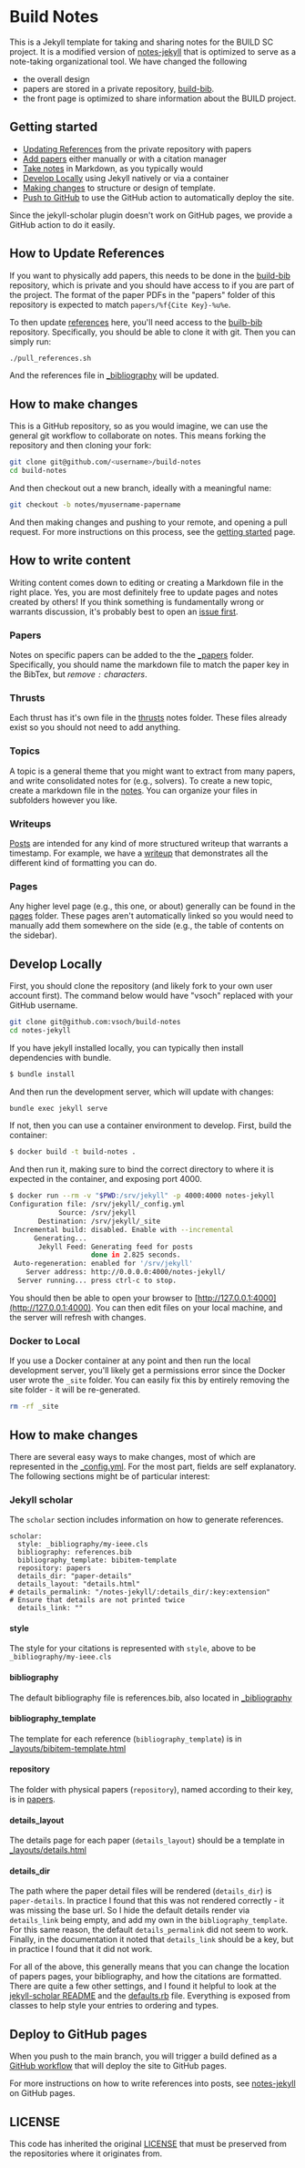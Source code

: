 # Build Notes

This is a Jekyll template for taking and sharing notes for the BUILD SC project.
It is a modified version of [notes-jekyll](https://github.com/vsoch/notes-jekyll) 
that is optimized to serve as a note-taking organizational tool. We have changed the following

 - the overall design
 - papers are stored in a private repository, [build-bib](https://github.com/llnl/build-bib).
 - the front page is optimized to share information about the BUILD project.

## Getting started

 - [Updating References](#how-to-update-references) from the private repository with papers
 - [Add papers](#how-to-add-or-view-papers) either manually or with a citation manager
 - [Take notes](#how-to-take-notes) in Markdown, as you typically would
 - [Develop Locally](#develop-locally) using Jekyll natively or via a container
 - [Making changes](#how-to-make-changes) to structure or design of template.
 - [Push to GitHub](#deploy-to-github-pages) to use the GitHub action to automatically deploy the site.

Since the jekyll-scholar plugin doesn't work on GitHub pages, we provide a GitHub action to do it easily.

## How to Update References

If you want to physically add papers, this needs to be done in the [build-bib](https://github.com/llnl/build-bib)
repository, which is private and you should have access to if you are part of the project.
The format of the paper PDFs in the "papers" folder of this repository is expected to match
`papers/%f{Cite Key}-%u%e`.

To then update [references](_bibliography/references.bib) here, you'll need access to the [builb-bib](https://github.com/llnl/build-bib)
repository. Specifically, you should be able to clone it with git. Then you can simply run:

```bash
./pull_references.sh
```
And the references file in [_bibliography](_bibliography) will be updated.

## How to make changes

This is a GitHub repository, so as you would imagine, we can use the general git workflow
to collaborate on notes. This means forking the repository and then cloning your fork:

```bash
git clone git@github.com/<username>/build-notes
cd build-notes
```
And then checkout out a new branch, ideally with a meaningful name:

```bash
git checkout -b notes/myusername-papername
```
And then making changes and pushing to your remote, and opening a pull request.
For more instructions on this process, see the [getting started](https://vsoch.github.io/build-notes/getting-started/) page.

## How to write content

Writing content comes down to editing or creating a Markdown file in the right place.
Yes, you are most definitely free to update pages and notes created by others! If you think something
is fundamentally wrong or warrants discussion, it's probably best to open an [issue first](https://github.com/vsoch/build-notes/issues).

### Papers

Notes on specific papers can be added to the the [_papers](_papers) folder. Specifically, you should name the markdown file to match the paper key in the BibTex, but *remove `:` characters*.

### Thrusts

Each thrust has it's own file in the [thrusts](_notes/thrusts) notes folder. These files already exist so you should not need to add anything.

### Topics

A topic is a general theme that you might want to extract from many papers, and write consolidated notes for (e.g., solvers).
To create a new topic, create a markdown file in the [notes](_notes). You can organize your files in subfolders however you like.

### Writeups

[Posts](_posts) are intended for any kind of more structured writeup that warrants a timestamp. For example, we have a <a href="https://vsoch.github.io/build-notes/how-to-write-notes">writeup</a> that demonstrates all the different kind of formatting you can do.

### Pages

Any higher level page (e.g., this one, or about) generally can be found in the [pages](pages) folder. These pages aren't automatically linked so you would need to manually add them somewhere on the side (e.g., the table of contents on the sidebar).

## Develop Locally

First, you should clone the repository (and likely fork to your own user account first).
The command below would have "vsoch" replaced with your GitHub username.

```bash
git clone git@github.com:vsoch/build-notes
cd notes-jekyll
```

If you have jekyll installed locally, you can typically then install dependencies with
bundle.

```bash
$ bundle install
```

And then run the development server, which will update with changes:

```bash
bundle exec jekyll serve
```

If not, then you can use a container environment to develop. First, build the container:

```bash
$ docker build -t build-notes .
```

And then run it, making sure to bind the correct directory to where it is expected
in the container, and exposing port 4000.

```bash
$ docker run --rm -v "$PWD:/srv/jekyll" -p 4000:4000 notes-jekyll
Configuration file: /srv/jekyll/_config.yml
            Source: /srv/jekyll
       Destination: /srv/jekyll/_site
 Incremental build: disabled. Enable with --incremental
      Generating... 
       Jekyll Feed: Generating feed for posts
                    done in 2.825 seconds.
 Auto-regeneration: enabled for '/srv/jekyll'
    Server address: http://0.0.0.0:4000/notes-jekyll/
  Server running... press ctrl-c to stop.
```

You should then be able to open your browser to [http://127.0.0.1:4000](http://127.0.0.1:4000).
You can then edit files on your local machine, and the server will refresh with changes.

### Docker to Local

If you use a Docker container at any point and then run the local development server,
you'll likely get a permissions error since the Docker user wrote the `_site` folder.
You can easily fix this by entirely removing the site folder - it will be re-generated.

```bash
rm -rf _site
```

## How to make changes

There are several easy ways to make changes, most of which are represented in the [_config.yml](_config.yml).
For the most part, fields are self explanatory. The following sections might be of particular interest:

### Jekyll scholar

The `scholar` section includes information on how to generate references.

```
scholar:
  style: _bibliography/my-ieee.cls
  bibliography: references.bib
  bibliography_template: bibitem-template
  repository: papers
  details_dir: "paper-details"
  details_layout: "details.html"
# details_permalink: "/notes-jekyll/:details_dir/:key:extension"
# Ensure that details are not printed twice
  details_link: ""
```

#### style
The style for your citations is represented with `style`, above to be `_bibliography/my-ieee.cls`

#### bibliography
The default bibliography file is references.bib, also located in [_bibliography](_bibliography)

#### bibliography_template
The template for each reference (`bibliography_template`) is in [_layouts/bibitem-template.html](_layouts/bibitem-template.html)

#### repository
The folder with physical papers (`repository`), named according to their key, is in [papers](papers).

#### details_layout
The details page for each paper (`details_layout`) should be a template in [_layouts/details.html](_layouts/details.html)

#### details_dir
The path where the paper detail files will be rendered (`details_dir`) is `paper-details`. In practice I found that this was not rendered correctly - it was missing the base url. So I hide the default details render via `details_link` being empty, and add my own in the `bibliography_template`. For this same reason, the default `details_permalink` did not seem to work. Finally, in the documentation it noted that `details_link` should be a key, but in practice I found that it did not work.


For all of the above, this generally means that you can change the location of papers pages, your bibliography, and
how the citations are formatted. There are quite a few other settings, and I found it helpful to look
at the [jekyll-scholar README](https://github.com/inukshuk/jekyll-scholar) and the [defaults.rb](https://github.com/inukshuk/jekyll-scholar/blob/master/lib/jekyll/scholar/defaults.rb) file. Everything is exposed from classes to help
style your entries to ordering and types.

## Deploy to GitHub pages

When you push to the main branch, you will trigger a build defined as a [GitHub workflow](.github/workflows/build.yml)
that will deploy the site to GitHub pages.

For more instructions on how to write references into posts, see [notes-jekyll](https://vsoch.github.io/notes-jekyll/about/)
on GitHub pages.

## LICENSE

This code has inherited the original [LICENSE](LICENSE) that must be preserved
from the repositories where it originates from.
